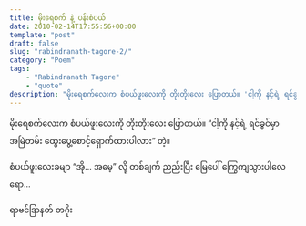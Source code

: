 ```yaml
---
title: မိုးရေစက် နဲ့ ပန်းစံပယ်
date: 2010-02-14T17:55:56+00:00
template: "post"  
draft: false  
slug: "rabindranath-tagore-2/"  
category: "Poem"
tags:
    - "Rabindranath Tagore"
    - "quote"
description: "မိုးရေစက်လေးက စံပယ်ဖူးလေးကို တိုးတိုးလေး ပြောတယ်။ 'ငါ့ကို နင့်ရဲ့ ရင်ခွင်မှာ အမြဲတမ်း ထွေးပွေ့စောင့်ရှောက်ထားပါလား' တဲ့။"
---
```

မိုးရေစက်လေးက စံပယ်ဖူးလေးကို တိုးတိုးလေး ပြောတယ်။ &#8220;ငါ့ကို နင့်ရဲ့ ရင်ခွင်မှာ အမြဲတမ်း ထွေးပွေ့စောင့်ရှောက်ထားပါလား&#8221; တဲ့။

စံပယ်ဖူးလေးခမျာ &#8220;အို&#8230; အမေ့&#8221; လို့ တစ်ချက် ညည်းပြီး မြေပေါ် ကြွေကျသွားပါလေရော&#8230;

ရာဗင်ဒြာနတ် တဂိုး